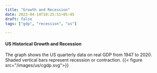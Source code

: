 ```yaml
---
title: "Growth and Recession"
date: 2023-04-14T10:25:51+05:45
draft: false
tags: ["gdp", "recession", "us"]

---
```


#### US Historical Growth and Recession
The graph shows the US quarterly data on real GDP from 1947 to 2020. Shaded vertical bars represent recession or contraction.
{{< figure src="/images/us/cgdp.svg">}}

